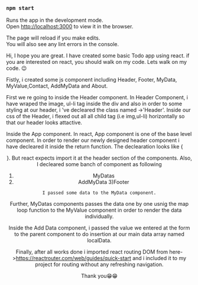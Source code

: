 

### `npm start`

Runs the app in the development mode.\
Open [http://localhost:3000](http://localhost:3000) to view it in the browser.

The page will reload if you make edits.\
You will also see any lint errors in the console.







Hi, I hope you are great.  I have created some basic Todo app using react. if you are interested on react, you should walk on my code. Lets walk on my code. 😉

Fistly, i created some js component including Header, Footer, MyData, MyValue,Contact, AddMyData and About.

First we re going to inside the Header component.
In Header Component, i have wraped the image, ul-li tag inside the div and also in order to some styling at our header, i 've decleared the class named ->'Header'. Inside our css of the Header, i flexed out all    all child tag (i.e img,ul-li) horizontally so that our header looks attactive.

 Inside the App component. 
   In react, App component is one of the base level  component. In order to render our newly designed header component i have  decleared it inside the return function. 
   The declearation looks like {<Header/>}.
   But react expects import it at the header section of the components.
   Also, I decleared some banch of component as following
   1) MyDatas
   2) AddMyData
   3)Footer
   

    I passed some data to the MyData component.
   Further, MyDatas components passes the data one by one  usnig the map loop function  to the MyValue component  in order to  render the data individually.


  Inside the Add Data component, i passed the value we entered at the form to the parent component to do insertion at   our main data array named localData.


  Finally, after all works done i imported  react routing DOM from here->https://reactrouter.com/web/guides/quick-start and i included it to my project for routing without any refreshing navigation. 
  
  Thank you😁😁
  






  
  
  










